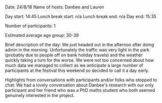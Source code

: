 Date: 24/8/18
Name of hosts: Danbee and Lauren

Day start: 14:45
Lunch break start: n/a
Lunch break end: n/a
Day end: 15:35

Number of participants: 1

Estimated average age group: 30-39

Brief description of the day: We just headed out in the afternoo after doing admin in the morning. Unfortunately the traffic was very light in the park (probably due to people off on bank holiday travels) and the weather quickly taking a turn for the worse. We were not too concerned about how much data we managed to collect as we anticipate a large number of participants at the festival this weekend so decided to call it a day early.

Highlights from conversations with participants and/or folks who stopped to chat: We had a lovely conversation about Danbee's research with our only participant and her friend who was a PhD maths student who both seemed genuinely interested in the project.

